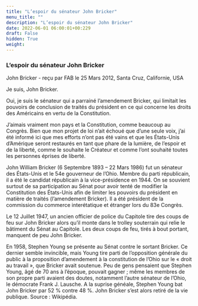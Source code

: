 ```yaml
---
title: "L’espoir du sénateur John Bricker"
menu_title: ""
description: "L’espoir du sénateur John Bricker"
date: 2022-06-01 06:00:01+00:229
draft: False
hidden: True
weight:
---
```

### L’espoir du sénateur John Bricker

John Bricker - reçu par FAB le 25 Mars 2012, Santa Cruz, Californie, USA


Je suis, John Bricker.

Oui, je suis le sénateur qui a parrainé l’amendement Bricker, qui limitait les pouvoirs de conclusion de traités du président en ce qui concerne les droits des Américains en vertu de la Constitution.

J’aimais vraiment mon pays et la Constitution, comme beaucoup au Congrès. Bien que mon projet de loi n’ait échoué que d’une seule voix, j’ai été informé ici que mes efforts n’ont pas été vains et que les États-Unis d’Amérique seront restaurés en tant que phare de la lumière, de l’espoir et de la liberté, comme le souhaite le Créateur et comme l’ont souhaité toutes les personnes éprises de liberté.

John William Bricker (6 Septembre 1893 – 22 Mars 1986) fut un sénateur des États-Unis et le 54e gouverneur de l’Ohio. Membre du parti républicain, il a été le candidat républicain à la vice-présidence en 1944. On se souvient surtout de sa participation au Sénat pour avoir tenté de modifier la Constitution des États-Unis afin de limiter les pouvoirs du président en matière de traités (l’amendement Bricker). Il a été président de la commission du commerce interétatique et étranger lors du 83e Congrès.

Le 12 Juillet 1947, un ancien officier de police du Capitole tire des coups de feu sur John Bricker alors qu’il monte dans le trolley souterrain qui relie le bâtiment du Sénat au Capitole. Les deux coups de feu, tirés à bout portant, manquent de peu John Bricker.

En 1958, Stephen Young se présente au Sénat contre le sortant Bricker. Ce dernier semble invincible, mais Young tire parti de l’opposition générale du public à la proposition d’amendement à la constitution de l’Ohio sur le « droit au travail », que Bricker avait soutenue. Peu de gens pensaient que Stephen Young, âgé de 70 ans à l’époque, pouvait gagner ; même les membres de son propre parti avaient des doutes, notamment l’autre sénateur de l’Ohio, le démocrate Frank J. Lausche. A la suprise généale, Stephen Young bat John Bricker par 52 % contre 48 %. John Bricker s’est alors retiré de la vie publique. Source : Wikipédia.
